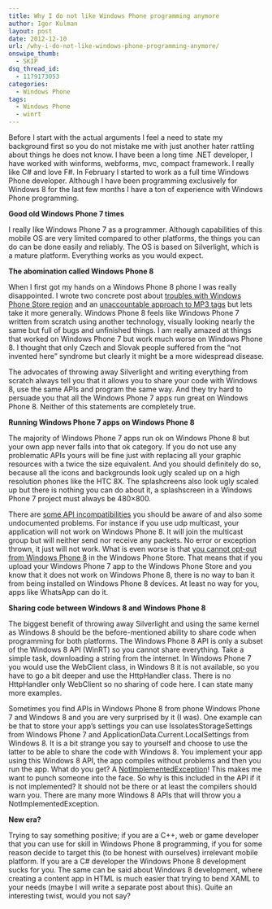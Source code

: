 ```yaml
---
title: Why I do not like Windows Phone programming anymore
author: Igor Kulman
layout: post
date: 2012-12-10
url: /why-i-do-not-like-windows-phone-programming-anymore/
onswipe_thumb:
  - SKIP
dsq_thread_id:
  - 1179173053
categories:
  - Windows Phone
tags:
  - Windows Phone
  - winrt
---
```

Before I start with the actual arguments I feel a need to state my background first so you do not mistake me with just another hater rattling about things he does not know. I have been a long time .NET developer, I have worked with winforms, webforms, mvc, compact framework. I really like C# and love F#. In February I started to work as a full time Windows Phone developer. Although I have been programming exclusively for Windows 8 for the last few months I have a ton of experience with Windows Phone programming. 

**Good old Windows Phone 7 times**

I really like Windows Phone 7 as a programmer. Although capabilities of this mobile OS are very limited compared to other platforms, the things you can do can be done easily and reliably. The OS is based on Silverlight, which is a mature platform. Everything works as you would expect.

**The abomination called Windows Phone 8**

When I first got my hands on a Windows Phone 8 phone I was really disappointed. I wrote two concrete post about [troubles with Windows Phone Store region][1] and an [unaccountable approach to MP3 tags][2] but lets take it more generally. Windows Phone 8 feels like Windows Phone 7 written from scratch using another technology, visually looking nearly the same but full of bugs and unfinished things. I am really amazed at things that worked on Windows Phone 7 but work much worse on Windows Phone 8. I thought that only Czech and Slovak people suffered from the &#8220;not invented here&#8221; syndrome but clearly it might be a more widespread disease. 

The advocates of throwing away Silverlight and writing everything from scratch always tell you that it allows you to share your code with Windows 8, use the same APIs and program the same way. And they try hard to persuade you that all the Windows Phone 7 apps run great on Windows Phone 8. Neither of this statements are completely true.

**Running Windows Phone 7 apps on Windows Phone 8**

The majority of Windows Phone 7 apps run ok on Windows Phone 8 but your own app never falls into that ok category. If you do not use any problematic APIs yours will be fine just with replacing all your graphic resources with a twice the size equivalent. And you should definitely do so, because all the icons and backgrounds look ugly scaled up on a high resolution phones like the HTC 8X. The splashcreens also look ugly scaled up but there is nothing you can do about it, a splashscreen in a Windows Phone 7 project must always be 480&#215;800.

There are [some API incompatibilities][3] you should be aware of and also some undocumented problems. For instance if you use udp multicast, your application will not work on Windows Phone 8. It will join the multicast group but will neither send nor receive any packets. No error or exception thrown, it just will not work. What is even worse is that [you cannot opt-out from Windows Phone 8][4] in the Windows Phone Store. That means that if you upload your Windows Phone 7 app to the Windows Phone Store and you know that it does not work on Windows Phone 8, there is no way to ban it from being installed on Windows Phone 8 devices. At least no way for you, apps like WhatsApp can do it.

**Sharing code between Windows 8 and Windows Phone 8**

The biggest benefit of throwing away Silverlight and using the same kernel as Windows 8 should be the before-mentioned ability to share code when programming for both platforms. The Windows Phone 8 API is only a subset of the Windows 8 API (WinRT) so you cannot share everything. Take a simple task, downloading a string from the internet. In Windows Phone 7 you would use the WebClient class, in Windows 8 it is not available, so you have to go a bit deeper and use the HttpHandler class. There is no HttpHandler only WebClient so no sharing of code here. I can state many more examples. 

Sometimes you find APIs in Windows Phone 8 from phone Windows Phone 7 and Windows 8 and you are very surprised by it (I was). One example can be that to store your app&#8217;s settings you can use IssolatesStorageSettings from Windows Phone 7 and ApplicationData.Current.LocalSettings from Windows 8. It is a bit strange you say to yourself and choose to use the latter to be able to share the code with Windows 8. You implement your app using this Windows 8 API, the app compiles without problems and then you run the app. What do you get? A [NotImplementedException][5]! This makes me want to punch someone into the face. So why is this included in the API if it is not implemented? It should not be there or at least the compilers should warn you. There are many more Windows 8 APIs that will throw you a NotImplementedException. 

**New era?**

Trying to say something positive; if you are a C++, web or game developer that you can use for skill in Windows Phone 8 programming, if you for some reason decide to target this (to be honest with ourselves) irrelevant mobile platform. If you are a C# developer the Windows Phone 8 development sucks for you. The same can be said about Windows 8 development, where creating a content app in HTML is much easier that trying to bend XAML to your needs (maybe I will write a separate post about this). Quite an interesting twist, would you not say?

 [1]: http://blog.kulman.sk/store-region-messed-up-in-windows-phone-8/
 [2]: http://blog.kulman.sk/htc-8x-windows-phone-8-and-playing-music/
 [3]: http://msdn.microsoft.com/en-us/library/windowsphone/develop/jj206947(v=vs.105).aspx
 [4]: http://stackoverflow.com/questions/13702991/is-there-a-way-to-opt-out-from-wp8-when-submiting-an-windows-phone-app/
 [5]: https://twitter.com/igorkulman/status/276698899689914368